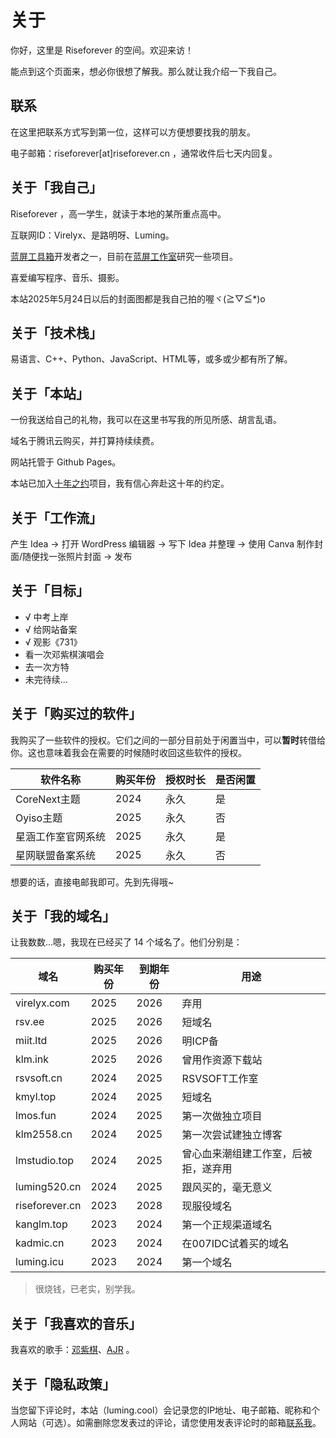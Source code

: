 # 关于

你好，这里是 Riseforever 的空间。欢迎来访！

能点到这个页面来，想必你很想了解我。那么就让我介绍一下我自己。

## 联系

在这里把联系方式写到第一位，这样可以方便想要找我的朋友。

电子邮箱：riseforever[at]riseforever.cn ，通常收件后七天内回复。

## 关于「我自己」

Riseforever ，高一学生，就读于本地的某所重点高中。

互联网ID：Virelyx、是路明呀、Luming。

[蓝屏工具箱](https://tools.cnstlapy.cn/)开发者之一，目前在[蓝屏工作室](https://www.cnstlapy.cn/)研究一些项目。

喜爱编写程序、音乐、摄影。

本站2025年5月24日以后的封面图都是我自己拍的喔ヾ(≧▽≦*)o

## 关于「技术栈」

易语言、C++、Python、JavaScript、HTML等，或多或少都有所了解。

## 关于「本站」

一份我送给自己的礼物，我可以在这里书写我的所见所感、胡言乱语。

域名于腾讯云购买，并打算持续续费。

网站托管于 Github Pages。

本站已加入[十年之约](https://foreverblog.cn/)项目，我有信心奔赴这十年的约定。

## 关于「工作流」

产生 Idea → 打开 WordPress 编辑器 → 写下 Idea 并整理 → 使用 Canva 制作封面/随便找一张照片封面 → 发布

## 关于「目标」

- √ 中考上岸
- √ 给网站备案
- √ 观影《731》
- 看一次邓紫棋演唱会
- 去一次方特
- 未完待续...

## 关于「购买过的软件」

我购买了一些软件的授权。它们之间的一部分目前处于闲置当中，可以**暂时**转借给你。这也意味着我会在需要的时候随时收回这些软件的授权。

| **软件名称**       | **购买年份** | **授权时长** | **是否闲置** |
| ------------------ | ------------ | ------------ | ------------ |
| CoreNext主题       | 2024         | 永久         | 是           |
| Oyiso主题          | 2025         | 永久         | 否           |
| 星涵工作室官网系统 | 2025         | 永久         | 是           |
| 星网联盟备案系统   | 2025         | 永久         | 否           |

想要的话，直接电邮我即可。先到先得哦~

## 关于「我的域名」

让我数数…嗯，我现在已经买了 14 个域名了。他们分别是：

| **域名**       | **购买年份** | **到期年份** | **用途**                             |
| -------------- | ------------ | ------------ | ------------------------------------ |
| virelyx.com    | 2025         | 2026         | 弃用                                 |
| rsv.ee         | 2025         | 2026         | 短域名                               |
| miit.ltd       | 2025         | 2026         | 明ICP备                              |
| klm.ink        | 2025         | 2026         | 曾用作资源下载站                     |
| rsvsoft.cn     | 2024         | 2025         | RSVSOFT工作室                        |
| kmyl.top       | 2024         | 2025         | 短域名                               |
| lmos.fun       | 2024         | 2025         | 第一次做独立项目                     |
| klm2558.cn     | 2024         | 2025         | 第一次尝试建独立博客                 |
| lmstudio.top   | 2024         | 2025         | 曾心血来潮组建工作室，后被拒，遂弃用 |
| luming520.cn   | 2024         | 2025         | 跟风买的，毫无意义                   |
| riseforever.cn | 2023         | 2028         | 现服役域名                           |
| kanglm.top     | 2023         | 2024         | 第一个正规渠道域名                   |
| kadmic.cn      | 2023         | 2024         | 在007IDC试着买的域名                 |
| luming.icu     | 2023         | 2024         | 第一个域名                           |

> 很烧钱，已老实，别学我。

## 关于「我喜欢的音乐」

我喜欢的歌手：[邓紫棋](https://cn.iamgem.com/)、[AJR](https://www.ajrbrothers.com/) 。

## 关于「隐私政策」

当您留下评论时，本站（luming.cool）会记录您的IP地址、电子邮箱、昵称和个人网站（可选）。如需删除您发表过的评论，请您使用发表评论时的邮箱[联系我](mailto:hi@Riseforever.com)。
